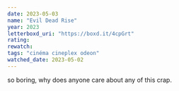 ```yaml
---
date: 2023-05-03
name: "Evil Dead Rise"
year: 2023
letterboxd_uri: "https://boxd.it/4cpGrt"
rating: 
rewatch: 
tags: "cinéma cineplex odeon"
watched_date: 2023-05-02
---
```


so boring, why does anyone care about any of this crap.
